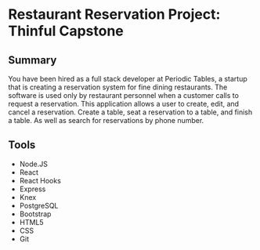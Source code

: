 # Restaurant Reservation Project: Thinful Capstone
## Summary
You have been hired as a full stack developer at Periodic Tables, a startup that is creating a reservation system for fine dining restaurants.
The software is used only by restaurant personnel when a customer calls to request a reservation. This application allows a user to create, edit, and cancel a reservation. Create a table, seat a reservation to a table, and finish a table. As well as search for reservations by phone number.
## Tools
- Node.JS
- React
- React Hooks
- Express
- Knex
- PostgreSQL
- Bootstrap
- HTML5
- CSS
- Git
